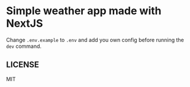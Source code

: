 # Simple weather app made with NextJS

Change `.env.example` to `.env` and add you own config before running the `dev` command.

## LICENSE

MIT
